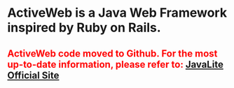 <h1>ActiveWeb is a Java Web Framework inspired by Ruby on Rails.</h1>

<h2>
<font color='red'> ActiveWeb code moved to Github. For the most up-to-date information, please refer  to: <a href='http://javalite.io'>JavaLite Official Site</a></font>
</h2>